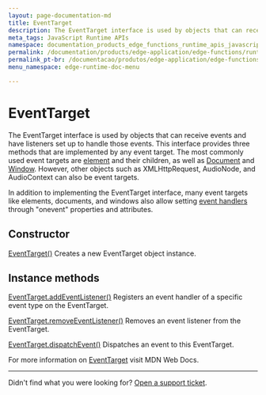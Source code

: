 ```yaml
---
layout: page-documentation-md
title: EventTarget
description: The EventTarget interface is used by objects that can receive events and have listeners set up to handle those events.
meta_tags: JavaScript Runtime APIs
namespace: documentation_products_edge_functions_runtime_apis_javascript_event_target
permalink: /documentation/products/edge-application/edge-functions/runtime-apis/javascript/event-target/
permalink_pt-br: /documentacao/produtos/edge-application/edge-functions/runtime-apis/javascript/event-target/
menu_namespace: edge-runtime-doc-menu

---
```


# EventTarget

The EventTarget interface is used by objects that can receive events and have listeners set up to handle those events. This interface provides three methods that are implemented by any event target. The most commonly used event targets are [element](https://developer.mozilla.org/en-US/docs/Web/API/Element) and their children, as well as [Document](https://developer.mozilla.org/en-US/docs/Web/API/Document) and [Window](https://developer.mozilla.org/en-US/docs/Web/API/Document). However, other objects such as XMLHttpRequest, AudioNode, and AudioContext can also be event targets.

In addition to implementing the EventTarget interface, many event targets like elements, documents, and windows also allow setting [event handlers](https://developer.mozilla.org/en-US/docs/Web/Events/Event_handlers) through "onevent" properties and attributes.

## Constructor

[EventTarget()](https://developer.mozilla.org/en-US/docs/Web/API/EventTarget/EventTarget)
Creates a new EventTarget object instance.

## Instance methods

[EventTarget.addEventListener()](https://developer.mozilla.org/en-US/docs/Web/API/EventTarget/addEventListener)
Registers an event handler of a specific event type on the EventTarget.

[EventTarget.removeEventListener()](https://developer.mozilla.org/en-US/docs/Web/API/EventTarget/removeEventListener)
Removes an event listener from the EventTarget.

[EventTarget.dispatchEvent()](https://developer.mozilla.org/en-US/docs/Web/API/EventTarget/dispatchEvent)
Dispatches an event to this EventTarget.

For more information on [EventTarget](https://developer.mozilla.org/en-US/docs/Web/API/EventTarget) visit MDN Web Docs.

---

Didn't find what you were looking for? [Open a support ticket](https://tickets.azion.com/).
